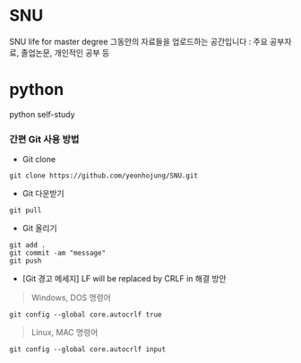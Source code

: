 # SNU
SNU life for master degree
그동안의 자료들을 업로드하는 공간입니다 : 주요 공부자료, 졸업논문, 개인적인 공부 등 

# python
python self-study

### 간편 Git 사용 방법
  - Git clone
```
git clone https://github.com/yeonhojung/SNU.git
```
  - Git 다운받기
```
git pull
```
  - Git 올리기
```
git add .
git commit -am "message"
git push 
```

  - [Git 경고 메세지] LF will be replaced by CRLF in 해결 방안
> Windows, DOS 명령어
```
git config --global core.autocrlf true
```


> Linux, MAC 명령어
```
git config --global core.autocrlf input
```
